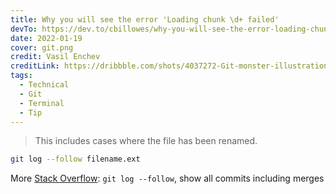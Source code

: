 ```yaml
---
title: Why you will see the error 'Loading chunk \d+ failed'
devTo: https://dev.to/cbillowes/why-you-will-see-the-error-loading-chunk-d-failed-1ne4
date: 2022-01-19
cover: git.png
credit: Vasil Enchev
creditLink: https://dribbble.com/shots/4037272-Git-monster-illustration/attachments/925202
tags:
  - Technical
  - Git
  - Terminal
  - Tip
---
```


> This includes cases where the file has been renamed.

```bash
git log --follow filename.ext
```

More [Stack Overflow](https://stackoverflow.com/questions/30443906/git-log-follow-show-all-commits-including-merges):
`git log --follow`, show all commits including merges
